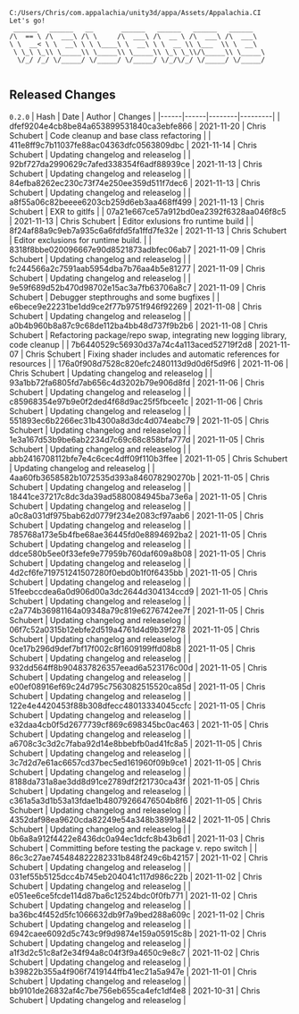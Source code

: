 ```
C:/Users/Chris/com.appalachia/unity3d/appa/Assets/Appalachia.CI
Let's go!  
 ______   ______   __       ______   ______   ______   ______    
/\  == \ /\  ___\ /\ \     /\  ___\ /\  __ \ /\  ___\ /\  ___\   
\ \  __< \ \  __\ \ \ \____\ \  __\ \ \  __ \\ \___  \\ \  __\   
 \ \_\ \_\\ \_____\\ \_____\\ \_____\\ \_\ \_\\/\_____\\ \_____\ 
  \/_/ /_/ \/_____/ \/_____/ \/_____/ \/_/\/_/ \/_____/ \/_____/ 
                                                                 
```


## Released Changes

`0.2.0`
| Hash | Date | Author | Changes |
|------|------|--------|---------|
| dfef9204e4cb8be84a653899531840ca3ebfe866 | 2021-11-20 | Chris Schubert | Code cleanup and base class refactoring |
| 411e8ff9c7b11037fe88ac04363dfc0563809dbc | 2021-11-14 | Chris Schubert | Updating changelog and releaselog |
| 92bf727da2990629c7afed338354f6adf88939ce | 2021-11-13 | Chris Schubert | Updating changelog and releaselog |
| 84efba8262ec230c73f74e250ee359d511f7dec6 | 2021-11-13 | Chris Schubert | Updating changelog and releaselog |
| a8f55a06c82beeee6203cb259d6eb3aa468ff499 | 2021-11-13 | Chris Schubert | EXR to gitlfs |
| 07a21e667ce57a912bd0ea2392f6328aa046f8c5 | 2021-11-13 | Chris Schubert | Editor exlusions fro runtime build |
| 8f24af88a9c9eb7a935c6a6fdfd5fa1ffd7fe32e | 2021-11-13 | Chris Schubert | Editor exclusions for runtime build. |
| 8318f8bbe020096667e90d8521873adbfec06ab7 | 2021-11-09 | Chris Schubert | Updating changelog and releaselog |
| fc244566a2c7591aab5954dba7b76aa4b5e81277 | 2021-11-09 | Chris Schubert | Updating changelog and releaselog |
| 9e59f689d52b470d98702e15ac3a7fb63706a8c7 | 2021-11-09 | Chris Schubert | Debugger stepthroughs and some bugfixes |
| e6bece9e22231be1dd9ce2f77b9751f946f92269 | 2021-11-08 | Chris Schubert | Updating changelog and releaselog |
| a0b4b960b8a87c9c68de112ba4bb48d737f9b2b6 | 2021-11-08 | Chris Schubert | Refactoring package/repo swap, integrating new logging library, code cleanup |
| 7b6440529c56930d37a74c4a113aced52719f2d8 | 2021-11-07 | Chris Schubert | Fixing shader includes and automatic references for resources |
| 176a0f908d7528c820efc2480113d9d0d6f5d9f6 | 2021-11-06 | Chris Schubert | Updating changelog and releaselog |
| 93a1bb72fa6805fd7ab656c4d3202b79e906d8fd | 2021-11-06 | Chris Schubert | Updating changelog and releaselog |
| c85968354e97b9e0f2ded4f68d9ac25f5fbcee1c | 2021-11-06 | Chris Schubert | Updating changelog and releaselog |
| 551893ec6b2266ec31b4300a8d3dc4d074eabc79 | 2021-11-05 | Chris Schubert | Updating changelog and releaselog |
| 1e3a167d53b9be6ab2234d7c69c68c858bfa777d | 2021-11-05 | Chris Schubert | Updating changelog and releaselog |
| abb2416708112bfe7e4c6cec4dff09f110b3ffee | 2021-11-05 | Chris Schubert | Updating changelog and releaselog |
| 4aa60fb3658582b1072535d393a846078290270b | 2021-11-05 | Chris Schubert | Updating changelog and releaselog |
| 18441ce37217c8dc3da39ad5880084945ba73e6a | 2021-11-05 | Chris Schubert | Updating changelog and releaselog |
| a0c8a031df975bab62d0779f234e2083cf97aab6 | 2021-11-05 | Chris Schubert | Updating changelog and releaselog |
| 785768a173e5b4fbe68ae36445fd0e8894692ba2 | 2021-11-05 | Chris Schubert | Updating changelog and releaselog |
| ddce580b5ee0f33efe9e77959b760daf609a8b08 | 2021-11-05 | Chris Schubert | Updating changelog and releaselog |
| 4d2cf6fe719751241507280f0ebd0b1f0f6435bb | 2021-11-05 | Chris Schubert | Updating changelog and releaselog |
| 51feebccdea6a0d906d00a3dc2644d304134ccd9 | 2021-11-05 | Chris Schubert | Updating changelog and releaselog |
| c2a774b36981164a09348a79c819e6276742ee7f | 2021-11-05 | Chris Schubert | Updating changelog and releaselog |
| 06f7c52a0315b12ebfe2d519a4761d4d9b39f278 | 2021-11-05 | Chris Schubert | Updating changelog and releaselog |
| 0ce17b296d9def7bf17f002c8f1609199ffd08b8 | 2021-11-05 | Chris Schubert | Updating changelog and releaselog |
| 932dd564ff8b904837826357eead6a523176c00d | 2021-11-05 | Chris Schubert | Updating changelog and releaselog |
| e00ef08916ef69c24d795c7563082515520ca85d | 2021-11-05 | Chris Schubert | Updating changelog and releaselog |
| 122e4e4420453f88b308dfecc48013334045ccfc | 2021-11-05 | Chris Schubert | Updating changelog and releaselog |
| e32daa4cb0f5d2677739cf869c698345bc0ac463 | 2021-11-05 | Chris Schubert | Updating changelog and releaselog |
| a6708c3c3d2c7faba92d14e8bbebfb0ad41fc8a5 | 2021-11-05 | Chris Schubert | Updating changelog and releaselog |
| 3c7d2d7e61ac6657cd37bec5ed161960f09b9ce1 | 2021-11-05 | Chris Schubert | Updating changelog and releaselog |
| 8188da731a8ae3dd8d91ce2789df2f21730ca43f | 2021-11-05 | Chris Schubert | Updating changelog and releaselog |
| c361a5a3d1b53a13fdae1b48079266476504b8f6 | 2021-11-05 | Chris Schubert | Updating changelog and releaselog |
| 4352daf98ea9620cda82249e54a348b38991a842 | 2021-11-05 | Chris Schubert | Updating changelog and releaselog |
| 0b6a8a912f4422e8436dc0a94ec1dcfc8b43b6d1 | 2021-11-03 | Chris Schubert | Committing before testing the package v. repo switch |
| 86c3c27ae745484822282331b848f249c6b42157 | 2021-11-02 | Chris Schubert | Updating changelog and releaselog |
| 031ef55b5125dcc4b745eb204041c117d986c22b | 2021-11-02 | Chris Schubert | Updating changelog and releaselog |
| e051ee6ce5fcde114d87ba6c12524bdc0f0fb771 | 2021-11-02 | Chris Schubert | Updating changelog and releaselog |
| ba36bc4f452d5fc1066632db9f7a9bed288a609c | 2021-11-02 | Chris Schubert | Updating changelog and releaselog |
| 6942caee6092d5c743c9f9d9874e159a05915c8b | 2021-11-02 | Chris Schubert | Updating changelog and releaselog |
| a1f3d2c51c8af2e34f94a8c04f3f9a4650c9e8c7 | 2021-11-02 | Chris Schubert | Updating changelog and releaselog |
| b39822b355a4f906f7419144ffb41ec21a5a947e | 2021-11-01 | Chris Schubert | Updating changelog and releaselog |
| bb9101de26832af4c7be756eb655ca4efc1df4e8 | 2021-10-31 | Chris Schubert | Updating changelog and releaselog |
